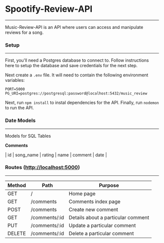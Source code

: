 # Spootify-Review-API
***

Music-Review-API is an API where users can access and manipulate reviews for a song.

### **Setup**
***

First, you'll need a Postgres database to connect to. Follow instructions here to setup the database and save credentials for the next step.

Next create a `.env` file. It will need to contain the following environment variables:
```
PORT=5000
PG_URI=postgres://postgresql:password@localhost:5432/music_review
```
Next, run `npm install` to instal dependencies for the API.
Finally, run `nodemon` to run the API.

### **Date Models**
***
Models for SQL Tables

**Comments**

| id | song_name | rating | name | comment | date |


### **Routes** ([http://localhost:5000](http://localhost:5000))
***

| Method | Path | Purpose  |
| ------ | ---- | -------- |
| GET    | /    | Home page| 
| GET | /comments | Comments index page |
| POST | /comments | Create new comment |
| GET | /comments/:id | Details about a particular comment |
| PUT | /comments/:id | Update a particular comment |
| DELETE | /comments/:id | Delete a particular comment |